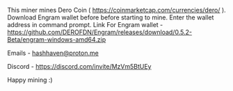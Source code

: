This miner mines Dero Coin ( https://coinmarketcap.com/currencies/dero/ ).
Download Engram wallet before before starting to mine.
Enter the wallet address in command prompt.
Link For Engram wallet - https://github.com/DEROFDN/Engram/releases/download/0.5.2-Beta/engram-windows-amd64.zip







Emails - hashhaven@proton.me


Discord - https://discord.com/invite/MzVm5BtUEy




Happy mining :)
